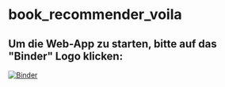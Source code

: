 # book_recommender_voila

## Um die Web-App zu starten, bitte auf das "Binder" Logo klicken:

[![Binder](https://mybinder.org/badge_logo.svg)](https://mybinder.org/v2/gh/lschmiddey/book_recommender_voila/master?urlpath=%2Fvoila%2Frender%2FApp-with-Voila-mybinder.ipynb)
